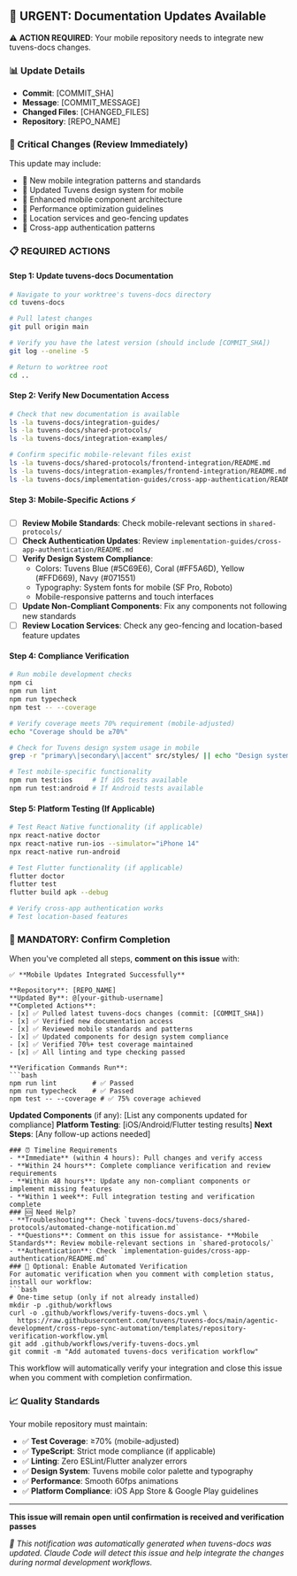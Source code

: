 ## 📢 URGENT: Documentation Updates Available

⚠️ **ACTION REQUIRED**: Your mobile repository needs to integrate new tuvens-docs changes.

### 📊 Update Details
- **Commit**: [COMMIT_SHA]
- **Message**: [COMMIT_MESSAGE]
- **Changed Files**: [CHANGED_FILES]
- **Repository**: [REPO_NAME]
### 🚨 Critical Changes (Review Immediately)
This update may include:
- 📱 New mobile integration patterns and standards
- 🎨 Updated Tuvens design system for mobile
- 🔧 Enhanced mobile component architecture
- 🚀 Performance optimization guidelines
- 📍 Location services and geo-fencing updates
- 🔐 Cross-app authentication patterns
### 📋 REQUIRED ACTIONS

#### Step 1: Update tuvens-docs Documentation
```bash
# Navigate to your worktree's tuvens-docs directory
cd tuvens-docs

# Pull latest changes
git pull origin main

# Verify you have the latest version (should include [COMMIT_SHA])
git log --oneline -5

# Return to worktree root
cd ..
```
#### Step 2: Verify New Documentation Access
```bash
# Check that new documentation is available
ls -la tuvens-docs/integration-guides/
ls -la tuvens-docs/shared-protocols/
ls -la tuvens-docs/integration-examples/

# Confirm specific mobile-relevant files exist
ls -la tuvens-docs/shared-protocols/frontend-integration/README.md
ls -la tuvens-docs/integration-examples/frontend-integration/README.md
ls -la tuvens-docs/implementation-guides/cross-app-authentication/README.md
```
#### Step 3: Mobile-Specific Actions ⚡
- [ ] **Review Mobile Standards**: Check mobile-relevant sections in `shared-protocols/`
- [ ] **Check Authentication Updates**: Review `implementation-guides/cross-app-authentication/README.md`
- [ ] **Verify Design System Compliance**: 
  - Colors: Tuvens Blue (#5C69E6), Coral (#FF5A6D), Yellow (#FFD669), Navy (#071551)
  - Typography: System fonts for mobile (SF Pro, Roboto)
  - Mobile-responsive patterns and touch interfaces
- [ ] **Update Non-Compliant Components**: Fix any components not following new standards
- [ ] **Review Location Services**: Check any geo-fencing and location-based feature updates

#### Step 4: Compliance Verification
```bash
# Run mobile development checks
npm ci
npm run lint
npm run typecheck
npm test -- --coverage

# Verify coverage meets 70% requirement (mobile-adjusted)
echo "Coverage should be ≥70%"

# Check for Tuvens design system usage in mobile
grep -r "primary\|secondary\|accent" src/styles/ || echo "Design system in use"

# Test mobile-specific functionality
npm run test:ios     # If iOS tests available
npm run test:android # If Android tests available
```

#### Step 5: Platform Testing (If Applicable)
```bash
# Test React Native functionality (if applicable)
npx react-native doctor
npx react-native run-ios --simulator="iPhone 14"
npx react-native run-android

# Test Flutter functionality (if applicable) 
flutter doctor
flutter test
flutter build apk --debug

# Verify cross-app authentication works
# Test location-based features
```
### 🔄 MANDATORY: Confirm Completion

When you've completed all steps, **comment on this issue** with:

```
✅ **Mobile Updates Integrated Successfully**

**Repository**: [REPO_NAME]
**Updated By**: @[your-github-username]
**Completed Actions**:
- [x] ✅ Pulled latest tuvens-docs changes (commit: [COMMIT_SHA])
- [x] ✅ Verified new documentation access
- [x] ✅ Reviewed mobile standards and patterns
- [x] ✅ Updated components for design system compliance
- [x] ✅ Verified 70%+ test coverage maintained
- [x] ✅ All linting and type checking passed

**Verification Commands Run**:
```bash
npm run lint         # ✅ Passed
npm run typecheck    # ✅ Passed  
npm test -- --coverage # ✅ 75% coverage achieved
```

**Updated Components** (if any): [List any components updated for compliance]
**Platform Testing**: [iOS/Android/Flutter testing results]
**Next Steps**: [Any follow-up actions needed]
```
### ⏰ Timeline Requirements
- **Immediate** (within 4 hours): Pull changes and verify access
- **Within 24 hours**: Complete compliance verification and review requirements  
- **Within 48 hours**: Update any non-compliant components or implement missing features
- **Within 1 week**: Full integration testing and verification complete
### 🆘 Need Help?
- **Troubleshooting**: Check `tuvens-docs/tuvens-docs/shared-protocols/automated-change-notification.md`
- **Questions**: Comment on this issue for assistance- **Mobile Standards**: Review mobile-relevant sections in `shared-protocols/`
- **Authentication**: Check `implementation-guides/cross-app-authentication/README.md`
### 🤖 Optional: Enable Automated Verification
For automatic verification when you comment with completion status, install our workflow:
```bash
# One-time setup (only if not already installed)
mkdir -p .github/workflows
curl -o .github/workflows/verify-tuvens-docs.yml \
  https://raw.githubusercontent.com/tuvens/tuvens-docs/main/agentic-development/cross-repo-sync-automation/templates/repository-verification-workflow.yml
git add .github/workflows/verify-tuvens-docs.yml
git commit -m "Add automated tuvens-docs verification workflow"
```
This workflow will automatically verify your integration and close this issue when you comment with completion confirmation.
### 📈 Quality Standards
Your mobile repository must maintain:
- ✅ **Test Coverage**: ≥70% (mobile-adjusted)
- ✅ **TypeScript**: Strict mode compliance (if applicable)
- ✅ **Linting**: Zero ESLint/Flutter analyzer errors
- ✅ **Design System**: Tuvens mobile color palette and typography
- ✅ **Performance**: Smooth 60fps animations
- ✅ **Platform Compliance**: iOS App Store & Google Play guidelines
---
**This issue will remain open until confirmation is received and verification passes**

*🤖 This notification was automatically generated when tuvens-docs was updated. Claude Code will detect this issue and help integrate the changes during normal development workflows.*